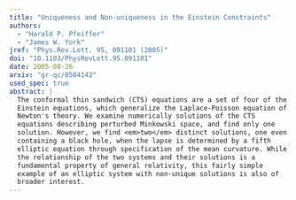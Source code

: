 ```yaml
---
title: "Uniqueness and Non-uniqueness in the Einstein Constraints"
authors:
  - "Harald P. Pfeiffer"
  - "James W. York"
jref: "Phys.Rev.Lett. 95, 091101 (2005)"
doi: "10.1103/PhysRevLett.95.091101"
date: 2005-08-26
arxiv: "gr-qc/0504142"
used_spec: true
abstract: |
  The conformal thin sandwich (CTS) equations are a set of four of the
  Einstein equations, which generalize the Laplace-Poisson equation of
  Newton's theory. We examine numerically solutions of the CTS
  equations describing perturbed Minkowski space, and find only one
  solution. However, we find <em>two</em> distinct solutions, one even
  containing a black hole, when the lapse is determined by a fifth
  elliptic equation through specification of the mean curvature. While
  the relationship of the two systems and their solutions is a
  fundamental property of general relativity, this fairly simple
  example of an elliptic system with non-unique solutions is also of
  broader interest.
---
```

